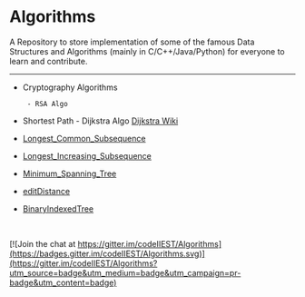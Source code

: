 # Algorithms
A Repository to store implementation of some of the famous Data Structures and Algorithms (mainly in C/C++/Java/Python) for everyone to learn and contribute.



-------------------------------------------------

  

- Cryptography Algorithms

       - RSA Algo


- Shortest Path
        - Dijkstra Algo
          [Dijkstra Wiki](https://github.com/prateekiiest/Algorithms/blob/9af37b002a15350ee9e0f149c9ff08b3027ffd3e/Shortest_Path/dijsktra/READMEDijkstra.md)


- [Longest_Common_Subsequence](https://github.com/codeIIEST/Algorithms/tree/master/Longest_Common_Subsequence)


- [Longest_Increasing_Subsequence](https://github.com/codeIIEST/Algorithms/tree/master/Longest_Increasing_Subsequence)


- [Minimum_Spanning_Tree](https://github.com/codeIIEST/Algorithms/tree/master/Minimum_Spanning_Tree)

- [editDistance](https://github.com/codeIIEST/Algorithms/tree/master/editDistance)

- [BinaryIndexedTree](https://github.com/codeIIEST/Algorithms/tree/master/binaryIndexedTree)






<br/>

[![Join the chat at https://gitter.im/codeIIEST/Algorithms](https://badges.gitter.im/codeIIEST/Algorithms.svg)](https://gitter.im/codeIIEST/Algorithms?utm_source=badge&utm_medium=badge&utm_campaign=pr-badge&utm_content=badge)
